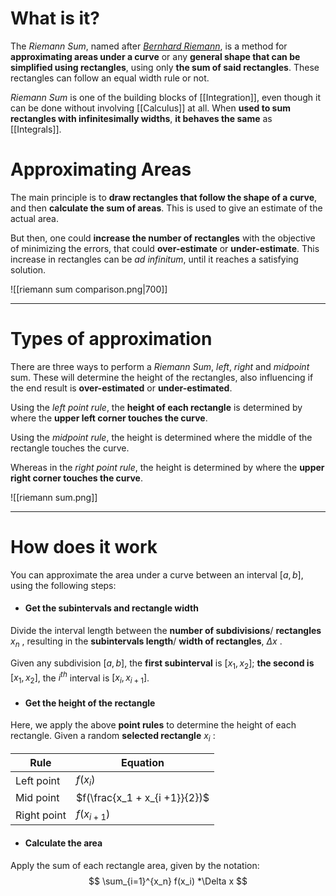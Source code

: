 # What is it?

The *Riemann Sum*, named after [*Bernhard Riemann*](https://pt.wikipedia.org/wiki/Bernhard_Riemann), is a method for **approximating areas under a curve** or any **general shape that can be simplified using rectangles**, using only **the sum of said rectangles**. These rectangles can follow an equal width rule or not.

*Riemann Sum* is one of the building blocks of [[Integration]], even though it can be done without involving [[Calculus]] at all. When **used to sum rectangles with infinitesimally widths**, **it behaves the same** as [[Integrals]].

# Approximating Areas

The main principle is to **draw rectangles that follow the shape of a curve**, and then **calculate the sum of areas**. This is used to give an estimate of the actual area.

But then, one could **increase the number of rectangles** with the objective of minimizing the errors, that could **over-estimate** or **under-estimate**. This increase in rectangles can be *ad infinitum*, until it reaches a satisfying solution.

![[riemann sum comparison.png|700]]
___

# Types of approximation

There are three ways to perform a *Riemann Sum*, *left*, *right* and *midpoint* sum. These will determine the height of the rectangles, also influencing if the end result is **over-estimated** or **under-estimated**.

Using the *left point rule*, the **height of each rectangle** is determined by where the **upper left corner touches the curve**.

Using the *midpoint rule*, the height is determined where the middle of the rectangle touches the curve.

Whereas in the *right point rule*, the height is determined by where the **upper right corner touches the curve**.

![[riemann sum.png]]
___
# How does it work

You can approximate the area under a curve between an interval $[a, \, b]$, using the following steps:

- #### Get the subintervals and rectangle width
Divide the interval length between the **number of subdivisions**/ **rectangles** $x_n$ , resulting in the **subintervals length**/ **width of rectangles**, $\Delta x$ .

Given any subdivision $[a, \, b]$, the **first subinterval** is $[x_1, x_2]$; **the second is** $[x_1,\, x_2]$, the $i^{th}$ interval is $[x_i,\, x_{i+1}]$.

- #### Get the height of the rectangle
Here, we apply the above **point rules** to determine the height of each rectangle. Given a random **selected rectangle** $x_i$ :

| Rule        | Equation                      |
| ----------- | ----------------------------- |
| Left point  | $f(x_i)$                      |
| Mid point   | $f(\frac{x_1 + x_{i +1}}{2})$ |
| Right point | $f(x_{i + 1})$                |

- #### Calculate the area
Apply the sum of each rectangle area, given by the notation:
$$
\sum_{i=1}^{x_n} f(x_i) *\Delta x
$$
